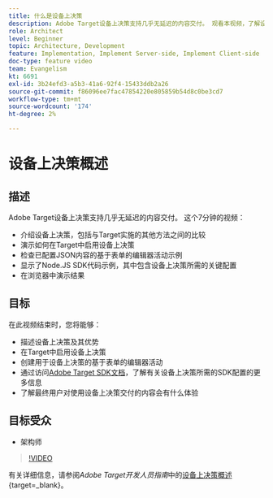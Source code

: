 ```yaml
---
title: 什么是设备上决策
description: Adobe Target设备上决策支持几乎无延迟的内容交付。 观看本视频，了解设备上决策以及如何启用它。
role: Architect
level: Beginner
topic: Architecture, Development
feature: Implementation, Implement Server-side, Implement Client-side
doc-type: feature video
team: Evangelism
kt: 6691
exl-id: 3b24efd3-a5b3-41a6-92f4-15433ddb2a26
source-git-commit: f86096ee7fac47854220e805859b54d8c0be3cd7
workflow-type: tm+mt
source-wordcount: '174'
ht-degree: 2%

---
```


# 设备上决策概述

## 描述

Adobe Target设备上决策支持几乎无延迟的内容交付。 这个7分钟的视频：

* 介绍设备上决策，包括与Target实施的其他方法之间的比较
* 演示如何在Target中启用设备上决策
* 检查已配置JSON内容的基于表单的编辑器活动示例
* 显示了Node.JS SDK代码示例，其中包含设备上决策所需的关键配置
* 在浏览器中演示结果

## 目标

在此视频结束时，您将能够：

* 描述设备上决策及其优势
* 在Target中启用设备上决策
* 创建用于设备上决策的基于表单的编辑器活动
* 通过访问[Adobe Target SDK文档](https://adobetarget-sdks.gitbook.io/docs/on-device-decisioning/introduction-to-on-device-decisioning)，了解有关设备上决策所需的SDK配置的更多信息
* 了解最终用户对使用设备上决策交付的内容会有什么体验

## 目标受众

* 架构师

>[!VIDEO](https://video.tv.adobe.com/v/329032/?quality=12)

有关详细信息，请参阅&#x200B;*Adobe Target开发人员指南*&#x200B;中的[设备上决策概述](https://experienceleague.adobe.com/docs/target-dev/developer/server-side/on-device-decisioning/overview.html){target=_blank}。
